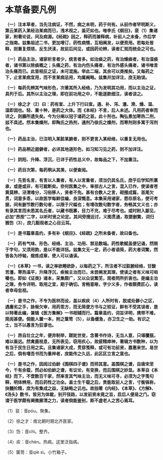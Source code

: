 # 本草备要凡例

**（一）注本草者，当先注病证，不然，病之未明，药于何有。从前作者罕明斯义，第云某药入某经治某病而已，浅术视之，盖茫如也。唯李氏《纲目》，裒（1）集诸家，附著论说，间及病源。《经疏》因之，释药而兼释病，补前人之未备，作后学之指南。兹集祖述二书，更加增订，药性病情，互相阐发，以便资用。若每处皆释，则重复烦琐，反生厌渎，故前后间见，或因药论辨，读者汇观而统会之可也。**

**（一）药品主治，诸家析言者少，统言者多。如治痰之药，有治燥痰者，有治湿痰者，诸书第以除痰概之；头痛之药，有治内伤头痛者，有治外感头痛者，诸书唯言治头痛而已。此皆相反之证，未可混施。举此二端，其余可以类推矣。又每药之下，止言某病宜用，而不言某病忌用，均属阙略。兹集并加详注，庶无贻误。**

**（一）每药先辨其气味形色，次著其所入经络，乃为发明其功用，而以主治之证，具列于后。其所以主治之理，即在前功用之中，不能逐款细注，读者谅之。**

**（一）徐之才（2）曰：药有宣、上升下行曰宣。通、补、泻、濇、滑、燥、湿、湿即润也。轻、重十种，是药之大体。而《本经》不言，后人未述。凡用药者审而详之，则靡所遗失矣。今为分阐以冠于诸药之首。此十剂也。陶弘景加寒热二剂，兹不具述。然本集燥剂，即陶氏之热剂，通剂乃徐氏之燥剂，而寒剂则多寓于泻剂也。**

**（一）药品主治，已注明入某脏某腑者，则不更言入某经络，以重复无用也。**

**（一）药品稍近遐僻者，必详其地道形色，如习知习见之药，则不加详注。**

**（一）阴阳、升降、浮沉，已详于药性总义中，故每品之下，不加重注。**

**（一）药目次第，每药稍从其类，以便查阅。**

**（一）先哲名言，有言以人重者，有人以言重者，须当仍其名氏，庶乎后学知所禀承，或是或非，有可裁断矣。奈何医集之中，率掠古人之言，混入已作，使读者苍黄莫辨，泾渭难分，习俗移人，贤者不免。甚有合数人之言，砌掇成篇，首尾欠贯，词意多乖，以故医学每鲜佳编，良深慨息。本集采用诸家，悉存原名，使可考据，间有删节数行数句者，以限于尺幅也；有增改数句数字者，务畅其文义也；亦有录其言而未悉其名氏者，以藏书既寡，目力不充，难于尽考也。或时附入鄙见，必加“昂按”二字，以听时贤之论定。其间旁搜远讨，义图贯通，取要删繁，词归雅饬（3），庶几豁观者之心目云耳。**

**（一）是书篇章虽约，多有补《纲目》、《经疏》之所未备者，故曰备也。**

**（一）药有气味、形色、经络、主治、功用、禁忌数端。药性歌赋虽便记诵，然限于字句，又须用韵，是以不能详括。兹集文无一定，药小者语简，药大者词繁，然皆各为杼轴，煅炼成章，使人可以诵读。**

**（一）《本草》一书，读之率欲睡欲卧，以每药之下，所注者不过脏腑经络，甘酸苦濇，寒热温平，升降浮沉，疾候主治而已，未尝阐发其理，使读之者有义味可咀嚼也。即如《证类》诸本，采集颇广，又以众说繁芜，观者罔所折衷也。是编主治之理，务令详明，取用之宜，期于确切。言畅意晰，字少义多，作者颇费匠心，读者幸毋忽视。**

**（一）是书之作，不专为医林而设，盖以疾疢（4）人所时有，脱或处僻小之区，遇庸劣之手，脉候欠审，用药乖方，而无简便方书与之较证，鲜有不受其误者，是以特著此编，兼辑《医方集解》一书相辅而行。篇章虽约，词旨详明，携带不难，简阅甚便。倘能人置一本，附之箧笥（5），以备缓急，亦卫生之一助。有识之士，当不以愚言为狂谬也。**

**（一）昂自壮立之年，便弃制举，蹉跎世变，念著书作诗，无当人意，只堪覆瓿，难以垂远。然禽鹿视息，无所表见，窃用疚心，故疲精瘁神，著辑方书数种，以为有当于民生日用之实。且集诸家大成，贯穿笺释，或可有功前贤，嘉惠来世。易世之后，倘有嗜吾书而为重梓者，庶能传之久远，此区区立言之意也。**

**（一）是书之作，因阅过伯龄《围棋四子谱》而师其意。盖围棋之谱，自唐宋至今，千有余载，然必如伯龄之谱，有议论，有变换，而后围棋之妙显。本草自《本经》而下，不啻数百千家，然率言其气味主治，而无义味可寻，必须为之字笺句释，明体辨用，而后药性之功全。盖士生千载之后，贵能取前人之言，寸衡铢称，抉髓抡精，庶为有集成之益，无缺略之讥也。故拙著《内经》、《本草》、《方解》、《汤头》数书，皆另为体裁，别开径路，以发前贤未竟之旨，启后人便易之门。窃谓于医学颇有阐微廓清之力，读者倘能鉴别，斯不虚老人之苦心焉耳。**

（1）裒：音póu。聚集。

（2）徐之才：南北朝时期北齐医家。

（3）饬：音chì。整齐。

（4）疢：音chèn。热病。这里泛指病。

（5）箧笥：音qiè sì。小竹箱子。